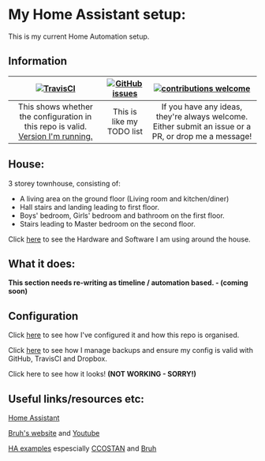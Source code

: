 # My Home Assistant setup:

This is my current Home Automation setup.

## Information

| [![TravisCI](https://travis-ci.org/mf-social/Home-Assistant.svg?branch=master)](https://travis-ci.org/mf-social/Home-Assistant) | [![GitHub issues](https://img.shields.io/github/issues/mf-social/Home-Assistant.svg)](https://github.com/mf-social/Home-Assistant/issues) | [![contributions welcome](https://img.shields.io/badge/contributions-welcome-blue.svg?style=flat)](https://github.com/mf-social/Home-Assistant/pulls) |
|:---:|:---:|:---:|
| This shows whether the configuration in this repo is valid. [Version I'm running.](.HA_VERSION) | This is like my TODO list | If you have any ideas, they're always welcome.  Either submit an issue or a PR, or drop me a message! |

## House:

3 storey townhouse, consisting of:
 - A living area on the ground floor (Living room and kitchen/diner)
 - Hall stairs and landing leading to first floor.
 - Boys' bedroom, Girls' bedroom and bathroom on the first floor.
 - Stairs leading to Master bedroom on the second floor.

Click [here](extras/github_resources/readme_files/hardware_software.md) to see the Hardware and Software I am using around the house.

## What it does:

**This section needs re-writing as timeline / automation based. - (coming soon)**
 
## Configuration

Click [here](extras/github_resources/readme_files/configuration.md) to see how I've configured it and how this repo is organised.

Click [here](extras/github_resources/readme_files/backups.md) to see how I manage backups and ensure my config is valid with GitHub, TravisCI and Dropbox.

Click here to see how it looks! **(NOT WORKING - SORRY!)**

## Useful links/resources etc:

[Home Assistant](http://home-assistant.io)

[Bruh's website](http://www.bruhautomation.com/) and [Youtube](https://www.youtube.com/c/bruhautomation1)

[HA examples](https://home-assistant.io/cookbook/) espescially [CCOSTAN](https://github.com/CCOSTAN/Home-AssistantConfig) and [Bruh](https://github.com/bruhautomation/BRUH3-Home-Assistant-Configuration)
